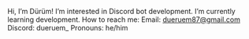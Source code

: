 Hi, I’m Dürüm!
  I’m interested in Discord bot development.
  I’m currently learning development.
  How to reach me:
    Email: dueruem87@gmail.com
    Discord: dueruem_
  Pronouns: he/him
